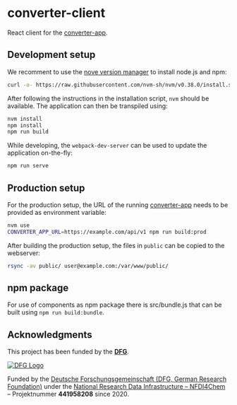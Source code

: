 converter-client
================

React client for the [converter-app](https://github.com/ComPlat/chemotion-converter-app).

Development setup
-----------------

We recomment to use the [nove version manager](https://github.com/nvm-sh/nvm) to install node.js and npm:

```bash
curl -o- https://raw.githubusercontent.com/nvm-sh/nvm/v0.38.0/install.sh | bash
```

After following the instructions in the installation script, `nvm` should be available. The application can then be transpiled using:

```bash
nvm install
npm install
npm run build
```

While developing, the `webpack-dev-server` can be used to update the application on-the-fly:

```bash
npm run serve
```

Production setup
----------------

For the production setup, the URL of the running [converter-app](https://github.com/ComPlat/chemotion-converter-app) needs to be provided as environment variable:

```bash
nvm use
CONVERTER_APP_URL=https://example.com/api/v1 npm run build:prod
```

After building the production setup, the files in `public` can be copied to the webserver:

```bash
rsync -av public/ user@example.com:/var/www/public/
```

npm package
-----------

For use of components as npm package there is src/bundle.js that can be built using `npm run build:bundle`.

## Acknowledgments

This project has been funded by the **[DFG]**.

[![DFG Logo]][DFG]


Funded by the [Deutsche Forschungsgemeinschaft (DFG, German Research Foundation)](https://www.dfg.de/) under the [National Research Data Infrastructure – NFDI4Chem](https://nfdi4chem.de/) – Projektnummer **441958208** since 2020.


[DFG]: https://www.dfg.de/en/
[DFG Logo]: https://www.dfg.de/zentralablage/bilder/service/logos_corporate_design/logo_negativ_267.png
